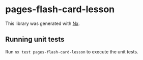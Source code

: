 # pages-flash-card-lesson

This library was generated with [Nx](https://nx.dev).

## Running unit tests

Run `nx test pages-flash-card-lesson` to execute the unit tests.
